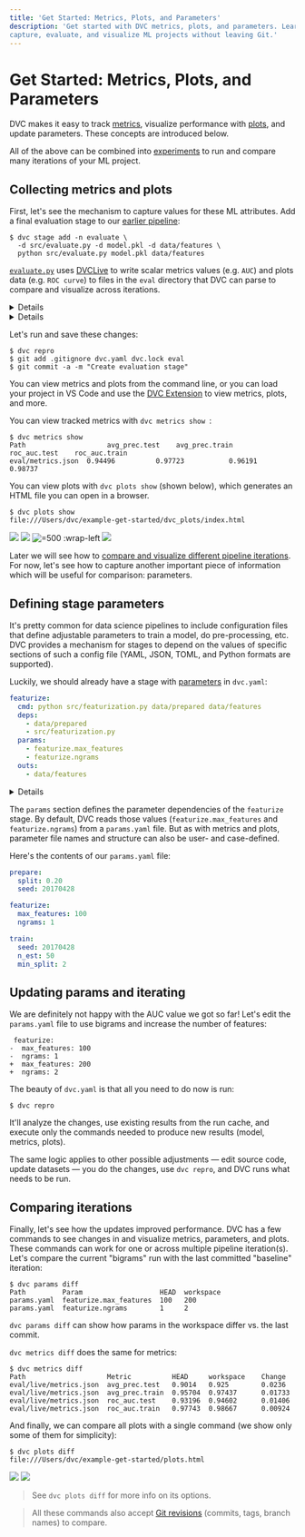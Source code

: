 ```yaml
---
title: 'Get Started: Metrics, Plots, and Parameters'
description: 'Get started with DVC metrics, plots, and parameters. Learn how to
capture, evaluate, and visualize ML projects without leaving Git.'
---
```


# Get Started: Metrics, Plots, and Parameters

DVC makes it easy to track [metrics](/doc/command-reference/metrics), visualize
performance with [plots](/doc/command-reference/plots), and update
<abbr>parameters</abbr>. These concepts are introduced below.

<admon type="tip">

All of the above can be combined into [experiments] to run and compare many
iterations of your ML project.

[experiments]: /doc/start/experiments

</admon>

## Collecting metrics and plots

First, let's see the mechanism to capture values for these ML attributes. Add a
final evaluation stage to our [earlier pipeline]:

```cli
$ dvc stage add -n evaluate \
  -d src/evaluate.py -d model.pkl -d data/features \
  python src/evaluate.py model.pkl data/features
```

[`evaluate.py`] uses [DVCLive] to write scalar metrics values (e.g. `AUC`) and
plots data (e.g. `ROC curve`) to files in the `eval` directory that DVC can
parse to compare and visualize across iterations.

[earlier pipeline]: /doc/start/data-management/data-pipelines

<details>

### 💡 Expand to get a peek under the hood

`dvc stage add` will generates this new stage in the `dvc.yaml` file:

```yaml
evaluate:
  cmd: python src/evaluate.py model.pkl data/features
  deps:
    - data/features
    - model.pkl
    - src/evaluate.py
```

Note that there are no outputs in this stage! This is because our metrics and
plots files are small enough to track in Git, and they are unlikely to be
dependencies of downstream stages, so we can ignore them from our stage
definition. If you want to cache your plots with DVC, add `eval/plots` to the
stage outputs the same way outputs were added in previous stages.

</details>

<details>

### 💡 Expand to see how to customize metrics and plots

DVCLive can configure metrics and plots for you if you call
`Live.make_dvcyaml()`, or you can customize metrics and plots by [configuring
them][plots files] in the same `dvc.yaml` file where your stage definitions are
saved. For example, to combine train and test data, and to set other custom
attributes like titles, we add the following to `dvc.yaml`:

```yaml
metrics:
  - eval/metrics.json
plots:
  - ROC:
      template: simple
      x: fpr
      y:
        eval/plots/sklearn/roc/train.json: tpr
        eval/plots/sklearn/roc/test.json: tpr
  - Confusion-Matrix:
      template: confusion
      x: actual
      y:
        eval/plots/sklearn/cm/train.json: predicted
        eval/plots/sklearn/cm/test.json: predicted
  - Precision-Recall:
      template: simple
      x: recall
      y:
        eval/prc/train.json: precision
        eval/prc/test.json: precision
  - eval/importance.png
```

This flexibility to define your own metrics and plots configuration means that
you can even [generate your own] metrics and plots data without using DVCLive!

</details>

Let's run and save these changes:

```cli
$ dvc repro
$ git add .gitignore dvc.yaml dvc.lock eval
$ git commit -a -m "Create evaluation stage"
```

You can view metrics and plots from the command line, or you can load your
project in VS Code and use the [DVC Extension] to view metrics, plots, and more.

You can view tracked metrics with `dvc metrics show `:

```dvc
$ dvc metrics show
Path                    avg_prec.test    avg_prec.train    roc_auc.test    roc_auc.train
eval/metrics.json  0.94496          0.97723           0.96191         0.98737
```

You can view plots with `dvc plots show` (shown below), which generates an HTML
file you can open in a browser.

```cli
$ dvc plots show
file:///Users/dvc/example-get-started/dvc_plots/index.html
```

![](/img/plots_prc_get_started_show.svg)
![](/img/plots_roc_get_started_show.svg)
![](/img/plots_importance_get_started_show.png '=500 :wrap-left')
![](/img/plots_cm_get_started_show.svg)

[`evaluate.py`]:
  https://github.com/iterative/example-get-started/blob/master/src/evaluate.py
[generate your own]: /doc/user-guide/experiment-management/visualizing-plots

Later we will see how to
[compare and visualize different pipeline iterations](#comparing-iterations).
For now, let's see how to capture another important piece of information which
will be useful for comparison: parameters.

[dvclive]: /doc/dvclive
[`roc_curve`]:
  https://scikit-learn.org/stable/modules/generated/sklearn.metrics.roc_curve.html
[`confusion_matrix`]:
  https://scikit-learn.org/stable/modules/generated/sklearn.metrics.confusion_matrix.html
[plots files]: /doc/user-guide/project-structure/dvcyaml-files#plots
[dvc extension]:
  https://marketplace.visualstudio.com/items?itemName=Iterative.dvc

## Defining stage parameters

It's pretty common for data science pipelines to include configuration files
that define adjustable parameters to train a model, do pre-processing, etc. DVC
provides a mechanism for stages to depend on the values of specific sections of
such a config file (YAML, JSON, TOML, and Python formats are supported).

Luckily, we should already have a stage with
[parameters](/doc/command-reference/params) in `dvc.yaml`:

```yaml
featurize:
  cmd: python src/featurization.py data/prepared data/features
  deps:
    - data/prepared
    - src/featurization.py
  params:
    - featurize.max_features
    - featurize.ngrams
  outs:
    - data/features
```

<details>

### ⚙️ Expand to recall how it was generated.

The `featurize` stage was created with this `dvc stage add` command. Notice the
argument sent to the `-p` option (short for `--params`):

```cli
$ dvc stage add -n featurize \
          -p featurize.max_features,featurize.ngrams \
          -d src/featurization.py -d data/prepared \
          -o data/features \
          python src/featurization.py data/prepared data/features
```

</details>

The `params` section defines the parameter dependencies of the `featurize`
stage. By default, DVC reads those values (`featurize.max_features` and
`featurize.ngrams`) from a `params.yaml` file. But as with metrics and plots,
parameter file names and structure can also be user- and case-defined.

Here's the contents of our `params.yaml` file:

```yaml
prepare:
  split: 0.20
  seed: 20170428

featurize:
  max_features: 100
  ngrams: 1

train:
  seed: 20170428
  n_est: 50
  min_split: 2
```

## Updating params and iterating

We are definitely not happy with the AUC value we got so far! Let's edit the
`params.yaml` file to use bigrams and increase the number of features:

```git
 featurize:
-  max_features: 100
-  ngrams: 1
+  max_features: 200
+  ngrams: 2
```

The beauty of `dvc.yaml` is that all you need to do now is run:

```cli
$ dvc repro
```

It'll analyze the changes, use existing results from the <abbr>run cache</abbr>,
and execute only the commands needed to produce new results (model, metrics,
plots).

The same logic applies to other possible adjustments — edit source code, update
datasets — you do the changes, use `dvc repro`, and DVC runs what needs to be
run.

## Comparing iterations

Finally, let's see how the updates improved performance. DVC has a few commands
to see changes in and visualize metrics, parameters, and plots. These commands
can work for one or across multiple pipeline iteration(s). Let's compare the
current "bigrams" run with the last committed "baseline" iteration:

```cli
$ dvc params diff
Path         Param                   HEAD  workspace
params.yaml  featurize.max_features  100   200
params.yaml  featurize.ngrams        1     2
```

`dvc params diff` can show how params in the workspace differ vs. the last
commit.

`dvc metrics diff` does the same for metrics:

```cli
$ dvc metrics diff
Path                    Metric          HEAD     workspace    Change
eval/live/metrics.json  avg_prec.test   0.9014   0.925        0.0236
eval/live/metrics.json  avg_prec.train  0.95704  0.97437      0.01733
eval/live/metrics.json  roc_auc.test    0.93196  0.94602      0.01406
eval/live/metrics.json  roc_auc.train   0.97743  0.98667      0.00924
```

And finally, we can compare all plots with a single command (we show only some
of them for simplicity):

```cli
$ dvc plots diff
file:///Users/dvc/example-get-started/plots.html
```

![](/img/plots_prc_get_started_diff.svg)
![](/img/plots_importance_get_started_diff.png)

> See `dvc plots diff` for more info on its options.

> All these commands also accept
> [Git revisions](https://git-scm.com/docs/gitrevisions) (commits, tags, branch
> names) to compare.
